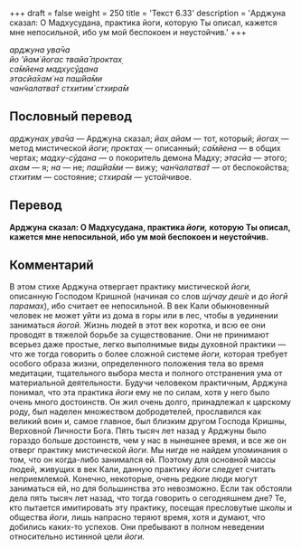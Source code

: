 +++
draft = false
weight = 250
title = 'Текст 6.33'
description = 'Арджуна сказал: О Мадхусудана, практика йоги, которую Ты описал, кажется мне непосильной, ибо ум мой беспокоен и неустойчив.'
+++

_арджуна ува̄ча  
йо ’йам̇ йогас твайа̄ проктах̣  
са̄мйена мадхусӯдана  
этасйа̄хам̇ на паш́йа̄ми  
чан̃чалатва̄т стхитим̇ стхира̄м_

## Пословный перевод

_арджунах̣_ _ува̄ча_ — Арджуна сказал; _йах̣_ _айам_ — тот, который; _йогах̣_ — метод мистической _йоги_; _проктах̣_ — описанный; _са̄мйена_ — в общих чертах; _мадху_\-_сӯдана_ — о покоритель демона Мадху; _этасйа_ — этого; _ахам_ — я; _на_ — не; _паш́йа̄ми_ — вижу; _чан̃чалатва̄т_ — от беспокойства; _стхитим_ — состояние; _стхира̄м_ — устойчивое.

## Перевод

**Арджуна сказал: О Мадхусудана, практика _йоги,_ которую Ты описал, кажется мне непосильной, ибо ум мой беспокоен и неустойчив.**

## Комментарий

В этом стихе Арджуна отвергает практику мистической _йоги,_ описанную Господом Кришной (начиная со слов _ш́учау деш́е_ и до _йогӣ парамах̣_), ибо считает ее непосильной. В век Кали обыкновенный человек не может уйти из дома в горы или в лес, чтобы в уединении заниматься _йогой._ Жизнь людей в этот век коротка, и всю ее они проводят в тяжелой борьбе за существование. Они не принимают всерьез даже простые, легко выполнимые виды духовной практики — что же тогда говорить о более сложной системе _йоги,_ которая требует особого образа жизни, определенного положения тела во время медитации, тщательного выбора места и полного отстранения ума от материальной деятельности. Будучи человеком практичным, Арджуна понимал, что эта практика _йоги_ ему не по силам, хотя у него было очень много достоинств. Он жил очень долго, принадлежал к царскому роду, был наделен множеством добродетелей, прославился как великий воин и, самое главное, был близким другом Господа Кришны, Верховной Личности Бога. Пять тысяч лет назад у Арджуны было гораздо больше достоинств, чем у нас в нынешнее время, и все же он отверг практику мистической _йоги._ Мы нигде не найдем упоминания о том, что он когда-либо занимался ей. Поэтому для основной массы людей, живущих в век Кали, данную практику _йоги_ следует считать неприемлемой. Конечно, некоторые, очень редкие люди могут заниматься ей, но для большинства это невозможно. Если так обстояли дела пять тысяч лет назад, что тогда говорить о сегодняшнем дне? Те, кто пытается имитировать эту практику, посещая пресловутые школы и общества _йоги,_ лишь напрасно теряют время, хотя и думают, что добились каких-то успехов. Они пребывают в полном неведении относительно истинной цели _йоги._
